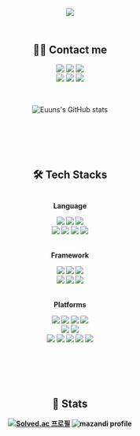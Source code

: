 <header><div align="center">
  <img src="https://capsule-render.vercel.app/api?type=waving&color=timeGradient&height=250&section=header&text=euuns&fontSize=65&fontAlign=75&fontAlignY=40" />
</header>


<body>
  <div align="center">
  <h2>🧑‍💻 Contact me</h2>
  <p>
  <a href="https://rvrlo.tistory.com" target="_blank"><img src="https://img.shields.io/badge/Blog-000000?style=for-the-badge&logo=tistory&logoColor=white"/></a>
  <a href="http://matilto:hey.koesunee@gmail.com/" target="_blank"><img src="https://img.shields.io/badge/Gmail-D14836?style=for-the-badge&logo=gmail&logoColor=white"/></a>
  <a href="http://mailto:dmsu2@naver.com/" target="_blank"><img src="https://img.shields.io/badge/Naver-03C75A?style=for-the-badge&logo=naver&logoColor=white"/></a>
  <br><img src="https://img.shields.io/badge/Slack-4A154B?style=for-the-badge&logo=slack&logoColor=white"/>
  <img src="https://img.shields.io/badge/Discord-7289DA?style=for-the-badge&logo=discord&logoColor=white"/>
  <img src="https://img.shields.io/badge/Notion-%23000000.svg?style=for-the-badge&logo=notion&logoColor=white"/>
  </p>
  <br/>
    
  ![Euuns's GitHub stats](https://github-readme-stats.vercel.app/api?username=euuns&theme=vue&show_icons=true&api/top-langs?username=euuns)
    
  <br/>

  <br><br/>
  <h2>🛠️ Tech Stacks</h2>
  <p>
  <br/><b>Language<b><p>
  <img src="https://img.shields.io/badge/Java-ED8B00?style=flat-square&logo=openjdk&logoColor=white">
  <img src="https://img.shields.io/badge/JS-F7DF1E?&style=flat-square&logo=JavaScript&logoColor=white"/>
  <img src="https://img.shields.io/badge/Python-3776AB?style=flat-square&logo=python&logoColor=white"/>
  <br>
  <img src="https://img.shields.io/badge/HTML5-E34F26?style=flat-square&logo=html5&logoColor=white"/>
  <img src="https://img.shields.io/badge/CSS3-1572B6?style=flat-square&logo=css3&logoColor=white"/>
  <img src="https://img.shields.io/badge/MySQL-005C84?style=flat-square&logo=mysql&logoColor=white"/>
  <img src="https://img.shields.io/badge/MariaDB-003545?style=flat-square&logo=mariadb&logoColor=white"/>
  </p>

  <p>
  <br/><b>Framework<b><p>
  <img src="https://img.shields.io/badge/Spring-6DB33F?style=flat-square&logo=spring&logoColor=white"/>
  <img src="https://img.shields.io/badge/springboot-6DB33F?style=flat-square&logo=SpringBoot&logoColor=white"/>
  <img src="https://img.shields.io/badge/Spring_Security-6DB33F?style=flat-square&logo=Spring-Security&logoColor=white"/>
  <br>
  <img src="https://img.shields.io/badge/json%20web%20tokens-323330?style=flat-square&logo=json-web-tokens&logoColor=pink"/>
  <img src="https://img.shields.io/badge/-Swagger-%23Clojure?style=flat-square&logo=swagger&logoColor=white"/>
  <img src="https://img.shields.io/badge/Postman-FF6C37?style=flat-square&logo=postman&logoColor=white"/>
  </p>

  <p>
  <br><b>Platforms<b><p>
  <img src="https://img.shields.io/badge/IntelliJ-000000.svg?style=flat-square&logo=intellij-idea&logoColor=white"/>
  <img src="https://img.shields.io/badge/Eclipse-2C2255?style=flat-square&logo=eclipse&logoColor=white"/>
  <img src="https://img.shields.io/badge/Android_Studio-3DDC84?style=flat-square&logo=android-studio&logoColor=white"/>
  <img src="https://img.shields.io/badge/React_Native-61DAFB?style=flat-square&logo=React&logoColor=white"/>
  <br/>
  <img src="https://img.shields.io/badge/Visual_Studio-5C2D91?style=flat-square&logo=visual%20studio&logoColor=white"/>
  <img src="https://img.shields.io/badge/Visual_Studio_Code-0078D4?style=flat-square&logo=visual%20studio%20code&logoColor=white"/>
  <br/>
  <img src="https://img.shields.io/badge/GIT-E44C30?style=flat-square&logo=git&logoColor=white"/>
  <img src="https://img.shields.io/badge/Amazon_AWS-232F3E?style=flat-square&logo=amazon-aws&logoColor=white"/>
  <img src="https://img.shields.io/badge/docker-%230db7ed.svg?style=flat-square&logo=docker&logoColor=white"/>
  <img src="https://img.shields.io/badge/Arduino-00979D?style=flat-square&logo=arduino&logoColor=white"/>
  <img src="https://img.shields.io/badge/Colab-F9AB00?style=flat-square&logo=googlecolab&color=525252"/>
  </p>

<br/>

<br><br/>
<h2>🏅 Stats</h2>

[![Solved.ac
프로필](http://mazassumnida.wtf/api/v2/generate_badge?boj=dmsu2)](https://solved.ac/dmsu2)
![mazandi profile](http://mazandi.herokuapp.com/api?handle=dmsu2&theme=warm)

  </div>
</body>

